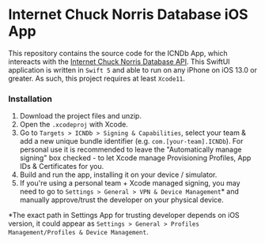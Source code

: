 # Internet Chuck Norris Database iOS App

This repository contains the source code for the ICNDb App, which intereacts with the [Internet Chuck Norris Database API](http://www.icndb.com/api/). This SwiftUI application is written in `Swift 5` and able to run on any iPhone on iOS 13.0 or greater. As such, this project requires at least `Xcode11`. 

### Installation

1. Download the project files and unzip.
2. Open the `.xcodeproj` with Xcode.
3. Go to `Targets > ICNDb > Signing & Capabilities`, select your team & add a new unique bundle identifier (e.g. `com.[your-team].ICNDb`). For personal use it is recommended to leave the "Automatically manage signing" box checked - to let Xcode manage Provisioning Profiles, App IDs & Certificates for you.
4. Build and run the app, installing it on your device / simulator.
5. If you're using a personal team + Xcode managed signing, you may need to go to `Settings > General > VPN & Device Management`\* and manually approve/trust the developer on your physical device.



\*The exact path in Settings App for trusting developer depends on iOS version, it could appear as `Settings > General > Profiles Management/Profiles & Device Management`.